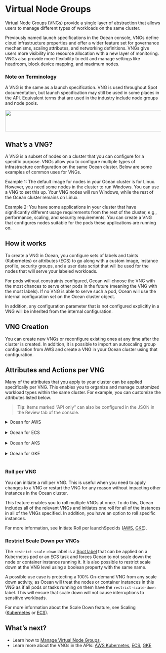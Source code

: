 # Virtual Node Groups

Virtual Node Groups (VNGs) provide a single layer of abstraction that allows users to manage different types of workloads on the same cluster.

Previously named launch specifications in the Ocean console, VNGs define cloud infrastructure properties and offer a wider feature set for governance mechanisms, scaling attributes, and networking definitions. VNGs give users more visibility into resource allocation with a new layer of monitoring. VNGs also provide more flexibility to edit and manage settings like headroom, block device mapping, and maximum nodes.

### Note on Terminology

A VNG is the same as a launch specification. VNG is used throughout Spot documentation, but launch specification may still be used in some places in the API. Equivalent terms that are used in the industry include node groups and node pools.

<img src="/ocean/_media/features-vngs-01.png" width="578" height="69" />

## What’s a VNG?

A VNG is a subset of nodes on a cluster that you can configure for a specific purpose. VNGs allow you to configure multiple types of infrastructure configuration on the same Ocean cluster. Below are some examples of common uses for VNGs.

Example 1: The default image for nodes in your Ocean cluster is for Linux. However, you need some nodes in the cluster to run Windows. You can use a VNG to set this up. Your VNG nodes will run Windows, while the rest of the Ocean cluster remains on Linux.

Example 2: You have some applications in your cluster that have significantly different usage requirements from the rest of the cluster, e.g., performance, scaling, and security requirements. You can create a VNG that configures nodes suitable for the pods these applications are running on.

## How it works

To create a VNG in Ocean, you configure sets of labels and taints (Kubernetes) or attributes (ECS) to go along with a custom image, instance profile, security groups, and a user data script that will be used for the nodes that will serve your labeled workloads.

For pods without constraints configured, Ocean will choose the VNG with the most chances to serve other pods in the future (meaning the VNG with the most labels). If no VNG is able to serve such a pod, Ocean will use the internal configuration set on the Ocean cluster object.

In addition, any configuration parameter that is not configured explicitly in a VNG will be inherited from the internal configuration.

## VNG Creation

You can create new VNGs or reconfigure existing ones at any time after the cluster is created. In addition, it is possible to import an autoscaling group configuration from AWS and create a VNG in your Ocean cluster using that configuration.

## Attributes and Actions per VNG

Many of the attributes that you apply to your cluster can be applied specifically per VNG. This enables you to organize and manage customized workload types within the same cluster. For example, you can customize the attributes listed below.

> **Tip**: Items marked “API only” can also be configured in the JSON in the Review tab of the console.

<details>
  <summary markdown="span">Ocean for AWS</summary>

### Ocean for AWS Kubernetes

The following is a list of attributes customizable per VNG in Ocean for AWS.

- Associate Public IP (API only)
- Block Device Mappings
- Elastic IPs
- Headroom
- Instance Types (These must be a subset of the instance types defined for the Ocean cluster.)
- Instance Profile
- Labels
- Launch Instance (API only)
- Maximum Nodes
- Minimum Nodes (API only)
- Metadata v2 (API only
- Preferred Spot Instance Types (API only)
- Restrict scale down
- Roll (API only)
- Security Group IDs
- Spot% to use within the VNG
- Subnet IDs
- Tags
- Taints
- User Data

For example, you could use the Labels and Taints attributes to instruct Ocean which labels and taints are applied on the nodes using the user data, and effectively connect between the cloud infrastructure properties and Kubernetes node labels that will be used on applications using node affinity.

### Preferred Spot Instance Types per VNG

Ocean provides a serverless experience in which the specific instances don’t matter and the best practice is to allow the use of all instance types. However, there are some cases in which a specific instance type may provide better performance or increased cost savings. For example, if you know that your application performs significantly better on M5 instances, then you can save costs by preferring this instance type over others.

Ocean serves such use cases with the ability to define a list of preferred instance types, out of all types allowed in the VNG. When your preferences are defined, Ocean takes them into consideration alongside other considerations when scaling up. In this way, Ocean strives towards a well-distributed and highly available spot-instance based VNG that uses preferred types as broadly as possible.

In each scale up action, Ocean provisions the new instances from the preferred types, using:
- 100% of the new instances, if three or more different preferred types are defined.
- 0-80% of the new instances, when 0-2 different preferred types are defined.

The rest of the new instances will have non-preferred types to maintain a distribution in the VNG. For example, when scaling up 10 instances in a VNG with a R5.xlarge defined as the preferred type, Ocean tries to provision five R5.xlarge instances, and five from other types.

As preferred instance type is a soft requirement, the general spot instance availability of both preferred and non-preferred types is considered before considering type preference.

For information about defining preferred instance types in the Spot API (using the preferredSpotTypes attribute under launchSpec.instanceTypes) , see Create Virtual Node Group (AWS).

</details><br>

<details>
  <summary markdown="span">Ocean for ECS</summary>

### Ocean for ECS

The following is a list of attributes customizable per VNG in Ocean for ECS.

- Block Device Mappy
- Subnets
- Security Group
- Instance Types (API only)
- Instance Profile
- Manual Headroom
- Restrict Scaledown
- Tags and Metadata
- Attributes
- User Data
- Metadata v2 (API only)
- Roll (API only)
- Launch Instance (API only)

</details><br>

<details>
  <summary markdown="span">Ocean for AKS</summary>

### Ocean for AKS

The following is a list of attributes customizable per VNG in Ocean for AKS.

- Headroom
- Labels
- Maximum Nodes
- OS Disk Type and Size
- Tags
- Taints

</details><br>

<details>
  <summary markdown="span">Ocean for GKE</summary>

### Ocean for GKE

The following is a list of attributes customizable per VNG in Ocean for GKE.

- Instance Types (API only. These must be a subset of the instance types defined for the Ocean cluster.)
- Headroom
- Instance Types (API only)
- Instance Profile (API only)
- Labels
- Launch Instance (API only)
- Local SSD (API only)
- Maximum Nodes  
- Minimum Nodes
- Preemptible% to use within the VNG
- Restrict scale down
- Roll (API only)
- Root Volume Size
- Root Volume Type (API only)
- Shielded VMs (API only)
- Tags & Metadata (API only)
- Taints

### Local SSD Support

Ocean for GKE allows the utilization of local SSD disks, high-performance local disks which are useful with specific workloads such as those that heavily use caching. You can define SSD disks in your Ocean VNG configuration by using localSsdCount to configure the number of SSD disks to be connected to each VM in the VNG.

Once configured, whenever the Ocean autoscaler scales up, Ocean will automatically connect the local SSDs to the new VM. Note that local SSDs are limited to specific machine types. Ocean will automatically filter out the machine types that are not compatible. For information about the API, see Local SSD in the Spot API.

</details><br>

### Roll per VNG

You can initiate a roll per VNG. This is useful when you need to apply changes to a VNG or restart the VNG for any reason without impacting other instances in the Ocean cluster.  

This feature enables you to roll multiple VNGs at once. To do this, Ocean includes all of the relevant VNGs and  initiates one roll for all of the instances in all of the VNGs specified. In addition, you have an option to roll specific instances.

For more information, see Initiate Roll per launchSpecIds ([AWS](https://docs.spot.io/api/#operation/oceanAwsRollInit), [GKE](https://docs.spot.io/api/#operation/oceanGkeRollInit)).

### Restrict Scale Down per VNGs

The `restrict-scale-down` label is a [Spot label](ocean/features/labels-and-taints?id=spot-labels) that can be applied on a Kubernetes pod or an ECS task and forces Ocean to not scale down the node or container instance running it. It is also possible to restrict scale down at the VNG level using a boolean property with the same name.

A possible use case is protecting a 100% On-demand VNG from any scale down activity, as Ocean will treat the nodes or container instances in this VNG as if all pods or tasks running on them have the `restrict-scale-down` label. This will ensure that scale down will not cause interruptions to sensitive workloads.

For more information about the Scale Down feature, see Scaling ([Kubernetes](ocean/features/scaling-kubernetes?id=scale-down) or [ECS](ocean/features/scaling-ecs?id=scale-down-behavior)).

## What’s next?

- Learn how to [Manage Virtual Node Groups](ocean/tutorials/manage-virtual-node-groups.md).
- Learn more about the VNGs in the APIs: [AWS Kubernetes](https://docs.spot.io/api/#operation/OceanAWSClusterCreate), [ECS](https://docs.spot.io/api/#operation/OceanECSClusterCreate), [GKE](https://docs.spot.io/api/#operation/OceanGKEClusterCreate)
